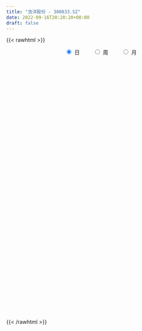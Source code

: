 ```yaml
---
title: "浩洋股份 - 300833.SZ"
date: 2022-09-16T20:20:20+08:00
draft: false
---
```

{{< rawhtml >}}
    <div style="text-align: center">
        <label style="padding: 1rem;"><input style="margin-right: .5rem" type="radio" name="period" value="D" checked onclick="period_change(this)">日</label>
        <label style="padding: 1rem;"><input style="margin-right: .5rem" type="radio" name="period" value="W" onclick="period_change(this)">周</label>
        <label style="padding: 1rem;"><input style="margin-right: .5rem" type="radio" name="period" value="M" onclick="period_change(this)">月</label>
    </div>
    <div id="chart" style="height: 700px;"></div> 
    <script type="text/javascript">
        const D_v = [14038.65,10089.36,8808.36,27219.98,20515.01,16912.16,14951.84,13856.07,13298.69,17277.47,10223.41,10048.48,6452.59,5954.22,19773.34,13435.14,7902.45,5613.53,10291.58,7430.49,7405.68,3604.25,3995.12,5024.95,4326.75,4651.68,5561.66,4181.05,5644.1,6263.91,5580.95,3131.09,4836.34,5179.53,6490.96,12070.54,7198.57,6457.96,6552.84,17228.27,11013.22,6025.86,6678.37,5752.39,5820.51,4714.18,5694.06,19698.35,8591.89,6011.75,4071.4,3699.75,6244.57,3497.82,4422.63,3404.53,4160.8,2901.0,2857.82,3241.18,3356.32,2587.26,2767.59,6375.23,3237.95,2164.17,2242.0,1942.94,2817.34,2417.58,5356.35,1580.0,1961.4,4459.4,4404.24,2509.0,2886.24,5899.57,4476.23,7728.0,3885.69,3558.07,2439.06,2649.38,3116.3,4091.0,3802.5,4833.24,5993.23,4826.33,7267.1,3952.8,5551.99,5184.0,6995.3,4466.93,5830.53,2974.0,4020.67,2964.51,3688.31,2416.35,4006.4,3312.0,3738.51,3331.16,2242.17,2731.06,4319.41,3875.4,3468.13,2769.88,2513.34,6087.14,5508.26,5104.59,2916.65,2965.17,2413.74,8253.03,7174.17,3660.75,2128.0,2987.41,2298.0,3538.27,15103.27,13842.79,9937.33,5481.0,6318.84,4810.04,4022.17,3031.17,7735.9,4110.42,3316.3,2202.23,3370.17,2155.0,6066.34,2231.17,9845.51,3865.0,3095.0,1587.06,2236.06,2932.0,3267.06,3770.17,2180.4,2262.0,2676.23,2741.0,1557.0,1700.0,1499.0,1925.0,3844.0,2656.06,5001.59,7518.4,7104.5,3758.17,3636.63,1451.0,2627.0,3918.67,2490.23,6052.49,3122.0,6352.82,3620.0,4740.11,3142.17,2314.34,2196.0,6036.4,3008.24,1919.0,1962.17,2594.18,4229.17,11614.97,9101.47,4154.34,4768.0,5726.0,2119.57,1350.74,3005.17,5432.23,1717.17,2342.0,2275.17,1511.53,2303.0,1459.06,1481.97,1779.29,6704.41,6234.67,2713.0,2010.62,2182.0,2005.35,1754.0,1937.9,2302.0,1690.0,6547.35,6422.15,5396.0,2919.78,1678.0,8538.06,17470.65,14215.32,22120.73,11619.86,6148.52,4402.62,4904.0,5530.0,3882.22,12099.46,5435.0,3111.64,4081.74,2726.24,4531.17,3318.24,3855.34,3642.06,1988.68,2123.51,2314.16,1894.17,1539.34,4469.74,3592.41,4187.65,2982.17,2001.15,3517.47,6945.81,4658.51,2393.0,1486.44,4397.0,2095.0,3695.24,2284.0,1911.34,3394.08,21007.12,15592.29,5792.27,8665.0,2837.0,3933.48,2424.0,2773.0,4491.0,6400.06,3294.0,7536.17,2883.22,3041.0,7418.0,5271.0,2695.0,1674.0,5924.47,11526.86,5818.34,3932.81,3294.0,1996.0,2147.17,4769.0,2988.91,19461.15,16448.23,14200.08,12022.53,13354.23,7069.2,8439.85,7596.77,4881.48,7839.6,6881.74,7327.23,11204.09,4901.45,3664.54,6338.17,5233.16,5733.25,5441.4,4383.17,6176.99,8405.17,9454.76,11461.51,9124.0,7229.0,4725.11,5858.51,6730.22,4700.0,6943.34,6541.34,7795.4,3646.0,5916.06,6111.0,5134.56,3147.0,3282.0,2120.0,3094.83,4554.06,4383.34,8637.4,3772.17,4551.0,4587.34,7278.0,2148.0,5142.0,4731.1,4082.23,4956.0,4085.17,4446.12,4169.83,3324.0,3310.15,5713.74,8292.88,7627.35,3284.0,7889.16,5839.23,7760.94,6242.34,4003.79,3724.8,3959.83,4329.0,3883.0,3576.0,3353.77,4560.67,4088.92,3852.0,3313.06,5435.4,5215.0,4073.11,5001.0,3691.0,4063.0,4631.53,4074.08,5625.71,7360.47,4812.0,4785.35,4258.0,3341.0,4745.87,5274.0,3397.28,1653.0,3394.0,3198.0,2110.74,3595.74,2735.4,3505.0,4587.0,5125.0,3376.0,4762.0,4629.0,2120.28,4069.35,2865.0,2506.0,5862.0,3606.0,4154.0,3390.5,6206.97,5611.06,5211.0,4040.0,3097.0,5254.84,9577.0,12510.17,7597.52,8457.34,5494.0,4869.0,6935.16,7538.77,5296.0,4885.0,6612.0,7935.17,4745.0,3575.0,5685.39,5196.7,4878.0,3157.0,2320.0,3125.0,4289.5,5918.0,6657.81,6127.17,7110.0,5248.0,6118.0,4447.8,2581.49,5768.52,4178.62,3956.81,6935.91,6013.0,5539.7,5393.43,2911.08,6581.72,4478.31,6033.0,4123.17,4851.49,3532.96,5432.09,6413.34,4055.61,4636.06,3445.17,3565.0,4475.0,5709.0,5020.9,4450.7,4728.0,4576.0,3919.0,4474.0,5481.0,2522.23,4471.25,3812.1,3180.0,3044.18,2702.0,3527.23,4740.02,13728.49,11755.84,7345.16,5057.0,5470.39,4534.02,3814.98,7411.77,3704.35,2527.17,19956.45,10095.35,9509.66,11082.6,10372.36,12126.96,24150.8,11742.49,8688.0,7353.0,6378.94,4574.46,5198.0,9463.2,8251.9,4500.0,2836.0,3833.0,5411.0,6597.0,9180.0,5773.0]
const D_histogram = [0.0,-0.0516923077,-0.057013719,0.1037079526,0.1607294338,0.2266175227,0.2500583718,0.1748959414,0.0165835125,-0.0841144372,-0.3499995116,-0.531738952,-0.561291964,-0.5545320892,-0.3001024736,-0.1455990117,-0.0997854026,-0.1127835019,-0.0557678806,-0.0426082552,-0.1921847256,-0.2918922109,-0.3831686186,-0.4309554028,-0.4658653827,-0.3647299697,-0.1955578649,-0.0961870372,0.0246431792,0.04021435,0.0125158027,0.0108124197,0.0758829068,0.1358258959,0.2044194225,0.2622478832,0.2969362968,0.2137938666,0.1863893281,-0.1522360987,-0.4910555388,-0.6688025027,-0.6454055037,-0.5678048255,-0.4366679626,-0.3895357244,-0.2670890191,-0.0324091668,0.1033963562,0.1264785425,0.1182529535,0.1282183557,0.1736597693,0.2002683414,0.176207291,0.1710249886,0.1533066718,0.1385212566,0.0966773601,0.0385705572,-0.0369822019,-0.0734761401,-0.0125706196,0.0857972251,0.1084816089,0.1493012082,0.1326371203,0.0983835692,0.0361695523,0.0247033981,-0.0571566469,-0.0766084464,-0.0665986679,-0.1418804958,-0.1565852963,-0.2234531092,-0.255183408,-0.3838987855,-0.4879225259,-0.6752040013,-0.681227811,-0.7166404902,-0.6648755216,-0.6017871697,-0.4435542355,-0.237437639,-0.0766663118,-0.06297424,-0.1548063587,-0.1933785512,-0.3518207865,-0.3982362857,-0.4693739612,-0.4063419683,-0.1964991151,-0.0270822446,0.1815673301,0.3096436537,0.3676731554,0.3574970099,0.2621698702,0.2231705504,0.2797244256,0.3351310985,0.3236090759,0.4059355005,0.4212280325,0.3557290508,0.2996501972,0.2734304858,0.1703125113,0.1331418382,0.1236345076,0.2816541361,0.4649132134,0.5384537185,0.5483532145,0.566372781,0.519599633,0.5885602431,0.7129786973,0.7280781864,0.7079455801,0.6000779952,0.5244696863,0.4539800606,0.5667723022,0.6634312552,0.7006412247,0.6817259725,0.6845061935,0.6008996427,0.4814769979,0.3690191804,0.3840436151,0.3503113859,0.2716730538,0.2188075542,0.048436933,-0.093589121,-0.2797520538,-0.4251084732,-0.235718232,-0.1286184196,-0.1090503341,-0.0940685519,-0.0608343385,-0.0177633935,0.0113867147,-0.1005687481,-0.223392559,-0.2924738182,-0.4020780529,-0.375980505,-0.3214983937,-0.2960210351,-0.282364224,-0.3074593058,-0.2380407109,-0.244581833,-0.1293540539,0.0181599086,0.1021928898,0.1047849106,0.0904181496,0.0327838158,-0.0694448809,-0.0422211443,-0.0053894432,0.1363777576,0.1855643066,0.3383712907,0.3488710102,0.3473254595,0.2609383656,0.1808294264,0.0707903875,0.1754278844,0.1751627192,0.1687498709,0.0729196614,0.0369444965,-0.0043853771,0.1905068065,0.1909557734,0.2037280074,0.209688638,0.1237974759,0.0432680375,-0.0106326076,-0.0405258098,-0.1698603424,-0.3071306272,-0.4331826435,-0.4393089552,-0.4187235111,-0.3713095972,-0.3189301703,-0.2967280211,-0.2428738441,-0.0374332615,0.0232291133,0.0996807285,0.0330986642,-0.0431380393,-0.1194167795,-0.1250806645,-0.1478056659,-0.2281975079,-0.292136179,-0.3940751974,-0.2302396812,-0.0623243476,0.0248211204,0.0350187138,0.1942072386,0.5401010917,0.7941164391,1.2983356418,1.4953883096,1.4064047457,1.1179003919,0.8120045453,0.6957404695,0.4316178643,0.7539388066,0.5955865981,0.4951748973,0.3452314217,0.186632061,0.0949518682,0.0044943847,-0.206185839,-0.3320100456,-0.5032328357,-0.6187593374,-0.7582804872,-0.8438102096,-0.9350410458,-1.0050626649,-0.8809689687,-0.5963088323,-0.4141104695,-0.4138686644,-0.2772160244,-0.1132877493,0.0428085875,0.0140461041,-0.0001948626,-0.2336924579,-0.3059397643,-0.2675284786,-0.1975384311,-0.2571166416,-0.1848745796,0.3552737664,0.5526655138,0.6435940353,0.4037366033,0.2362366576,-0.0487001637,-0.2875353184,-0.369427562,-0.4320554189,-0.7731785407,-1.0056456797,-0.7183799751,-0.467221847,-0.3931098697,-0.210870615,-0.0911855051,-0.0123071457,0.0132749139,0.2440349913,0.6647721355,0.8823456716,0.792599483,0.6496991943,0.5037439309,0.4210892012,0.4625316026,0.3998395408,0.8747773377,1.2609398969,1.607909592,1.8995260102,2.1476806513,2.1177561445,1.9881364623,1.9903844566,1.8817299385,1.4777799972,1.378164705,0.947438337,0.4904184585,0.2497184054,-0.0226754716,-0.1353156549,-0.1920280761,-0.2045318401,-0.26733874,-0.3354367281,-0.3106192945,-0.419610273,-0.3116004776,-0.7343198265,-0.8404435055,-0.8919002959,-1.1283626684,-1.2947841016,-1.1241941721,-1.146336435,-1.0391698535,-1.1630818572,-1.0359478278,-1.0844274184,-0.9003697724,-1.126352505,-1.1520324426,-1.2013569623,-1.1708329102,-1.0891928766,-1.0679326331,-1.2018985897,-1.2204550635,-1.0927212541,-0.7530565695,-0.624669926,-0.4106529329,-0.3874584852,-0.4235739265,-0.6254694029,-0.7207903933,-0.8243594594,-0.8109183211,-0.7134211638,-0.584593199,-0.2711554973,-0.1373422606,0.1088422809,0.0153596362,0.1624838633,0.0458144691,-0.0719162681,-0.2005692757,-0.54329416,-0.6882841145,-0.7065500606,-0.7302501509,-0.664466566,-0.7366215457,-0.7672424379,-0.7480550179,-0.6286646801,-0.3121723723,-0.0533076632,0.158541273,0.2522354416,0.3161637699,0.7645203115,0.7016997315,0.7937041433,0.8586933235,0.8541608327,0.9077289162,0.8498847217,0.8528545564,0.8758875189,0.6281323661,0.3166587051,0.2150645784,0.2198601322,0.0385064079,-0.2156414411,-0.1869798139,-0.1435937005,-0.1554669676,0.0804369106,0.1106484556,0.2047439764,0.3449686195,0.3891827173,0.206003067,0.1472538399,0.193490014,0.1201457056,0.1311367606,-0.1096595487,-0.3588286226,-0.3338844043,-0.5454727835,-0.6249459693,-0.3990413603,-0.3079239218,-0.1636879627,-0.0405714245,0.0884734335,0.2442619559,0.122186341,-0.0300820602,-0.4727453581,-0.350723973,-0.0794774714,0.6286413151,1.0551065516,1.3919568976,1.4495055689,1.4143794014,1.5942001096,1.5982950389,1.4437185889,1.3623430744,1.4128867646,1.5587521406,1.6076598135,1.5423432024,1.4372505474,1.1173692165,0.6560246732,0.3603610788,0.1506739234,0.0112674548,-0.103609623,-0.1879194874,-0.106547232,0.1454861477,0.4003219327,0.4403408891,0.3541025127,0.201376646,0.0285647588,-0.1338027912,-0.2846365539,-0.6117766308,-0.787095028,-0.9717800803,-1.0196133807,-0.951312183,-0.9009770899,-0.4240605923,-0.2666771605,-0.1219313011,0.0292816674,-0.1776335121,-0.1937989663,-0.0176412778,0.0892625728,0.1163194571,0.0846263845,0.0941596963,0.021604871,-0.1177923056,-0.4363751669,-0.6242965636,-0.5039823101,-0.6149123682,-0.6012746361,-0.6952522905,-0.6306373364,-0.6000338676,-0.5067455087,-0.616580892,-0.5025900291,-0.3475894386,-0.3337620655,-0.2622410223,-0.2234424491,-0.3030429734,0.4925111537,0.7395006608,0.8316057696,0.7835325699,0.6725832818,0.5979834547,0.5946632045,0.5959095325,0.4735119492,0.4372216181,0.7232035384,1.0394625674,1.2319444675,1.6045340857,2.2652958457,2.4421021019,1.3715547179,0.7930159587,0.6254076777,0.5031907683,0.1868551702,-0.1086343329,-0.2221578666,0.0790282081,-0.01591373,-0.0299340161,-0.1902657441,-0.4455894972,-0.7575395093,-1.059460647,-1.6463696201,-1.9172589435]
const D_fast = [0.0,-0.0646153846,-0.0841902257,0.1024584341,0.1996622737,0.3222047433,0.4081601853,0.3767217403,0.2225551895,0.1008286305,-0.2525563218,-0.5672305002,-0.7371065032,-0.8689796507,-0.6895756536,-0.5714719446,-0.5506046861,-0.5917986609,-0.5487250097,-0.5462174481,-0.7438400999,-0.9165206379,-1.1035892003,-1.2591148352,-1.4104911607,-1.4005382402,-1.2802556016,-1.2049315333,-1.0779405221,-1.0523157637,-1.0768853603,-1.0758856385,-0.9918444246,-0.8979449616,-0.7782465793,-0.6548561479,-0.54593366,-0.5756276236,-0.55643483,-0.9331192815,-1.3947026064,-1.7396501959,-1.8776045729,-1.941955101,-1.9199852288,-1.9702369217,-1.9145624712,-1.6879849105,-1.5263302985,-1.4716284766,-1.4502908272,-1.4082708361,-1.3194144802,-1.2427388227,-1.2227480503,-1.1851741056,-1.1645657545,-1.1447208555,-1.162395412,-1.2108595755,-1.2956578851,-1.3505208583,-1.2927579928,-1.1729408418,-1.1231360558,-1.0449911545,-1.0284959622,-1.0381536211,-1.09132525,-1.0966155546,-1.1927647613,-1.2313686724,-1.2380085609,-1.3487605127,-1.4026116373,-1.5253427276,-1.6208688783,-1.8455589522,-2.0715633241,-2.4276457998,-2.6039765622,-2.818549364,-2.9330032757,-3.0203617163,-2.973017341,-2.8262601543,-2.684655405,-2.6867068932,-2.8172406016,-2.9041574319,-3.1505548638,-3.2965294345,-3.4850106003,-3.5235640994,-3.362846025,-3.2001997156,-2.9461583084,-2.7406710714,-2.5907232808,-2.5115251739,-2.541309846,-2.5245165282,-2.3980315467,-2.2588420991,-2.1894618527,-2.005651553,-1.8850520128,-1.8616187319,-1.8427850362,-1.8006471261,-1.8611869728,-1.8650721864,-1.8436708901,-1.6152377275,-1.3157503469,-1.1075964122,-0.9606086126,-0.8009958509,-0.7178690905,-0.5017684198,-0.1991052911,-0.0019862554,0.1548675333,0.1970194472,0.2525285598,0.2955339493,0.5500192665,0.8125360333,1.0249063089,1.1764225499,1.3503293192,1.4169476791,1.4178942837,1.3976912614,1.5087265998,1.5625722172,1.5518521485,1.5536885374,1.3954271494,1.2300038152,0.9739028689,0.7222693313,0.8527300145,0.927675222,0.9199807239,0.9114453682,0.929470997,0.9681010936,1.0000978805,0.8630002306,0.68432828,0.5421285663,0.3320048183,0.26410724,0.2382147529,0.1896868527,0.1327526077,0.0307926995,0.0407011167,-0.0269854637,0.0559038019,0.2079577416,0.3175389452,0.3463271936,0.3545649701,0.3051265902,0.1855366733,0.2022051239,0.2376894641,0.4135511043,0.50912873,0.7465285367,0.8442460088,0.929531823,0.9083793205,0.873477738,0.7811362959,0.9296307639,0.9731562785,1.0089308979,0.9313306037,0.904591563,0.8621653451,1.1046842303,1.1528721406,1.2165763764,1.2749591666,1.2200173735,1.1503049444,1.0937461474,1.0537214927,0.8819218745,0.6678689329,0.4335212557,0.3175677052,0.2334722715,0.1880587862,0.1607056705,0.1087258144,0.1018615304,0.2979437976,0.3644134508,0.465785248,0.4074778499,0.3204566365,0.2143237014,0.1773896502,0.1177132324,-0.0197279865,-0.1567007024,-0.3571585202,-0.2508829242,-0.0985486775,-0.0051979295,0.0137543424,0.2214946768,0.7024138029,1.1549582601,1.9837613732,2.5546611184,2.8172787409,2.8082494851,2.7053547749,2.7630258164,2.6068076773,3.1176133213,3.1081577623,3.1315397858,3.0679041656,2.9559628202,2.8880205944,2.7986867071,2.5364600237,2.3276333057,2.0306023066,1.7603859705,1.431294699,1.1348124242,0.8098213265,0.4885340412,0.3923854952,0.5279684236,0.606639169,0.503413808,0.5707624419,0.7063687796,0.8731672633,0.8479163059,0.8336266236,0.5417059138,0.3929736663,0.3645028324,0.3851082721,0.2612509012,0.2872743184,0.9162411059,1.2517992317,1.5036262621,1.364702981,1.2562621996,0.9591503374,0.6484313531,0.4741822189,0.3035405074,-0.2308772497,-0.7147558086,-0.6070850977,-0.4727324313,-0.4968979214,-0.3673763206,-0.2704875869,-0.1946860139,-0.1657852258,0.1259835993,0.7129137775,1.1510737315,1.2594774137,1.2790019235,1.2589826429,1.2816002134,1.4386755155,1.4759433389,2.1695754702,2.8709730036,3.6199200967,4.3864180175,5.1714928214,5.6710073507,6.0384217842,6.5382658926,6.9000438592,6.8655389172,7.1104648012,6.9165980174,6.5821827536,6.4039123018,6.1258495569,5.9793804599,5.8746610197,5.8110242956,5.6813827107,5.5294255406,5.4765881505,5.2626946039,5.2928042798,4.6865049743,4.3702704189,4.0958385546,3.5772855149,3.0871680564,2.9767094429,2.6679830711,2.5153571893,2.1006747214,1.9688217938,1.6492353486,1.6082005514,1.1006296926,0.7869416444,0.4372778841,0.1750937086,-0.0155644769,-0.2612873917,-0.6957279957,-1.0193982353,-1.1648447395,-1.0134441973,-1.0412250352,-0.9298712753,-1.0035414489,-1.1455503718,-1.503813199,-1.7793317877,-2.0889907187,-2.2782791607,-2.3591372943,-2.3764576292,-2.1308088019,-2.0313311303,-1.7579360186,-1.8475787542,-1.6598335612,-1.7650493382,-1.9007591424,-2.0795544689,-2.5581028932,-2.8751638764,-3.0700673376,-3.2763299657,-3.3766630223,-3.6329733883,-3.8554048901,-4.0232312246,-4.0610070568,-3.822557842,-3.5770200488,-3.3255357943,-3.1687827653,-3.0258134946,-2.3863268751,-2.2737225222,-1.9832920746,-1.7036295635,-1.4946218461,-1.2141215336,-1.0594945477,-0.8433110738,-0.6013062317,-0.6920282929,-0.9243372776,-0.9721652597,-0.9124046729,-1.0841317952,-1.3921900045,-1.4102733308,-1.4027856425,-1.4535256514,-1.1975125456,-1.1396388867,-0.9943573718,-0.7678905738,-0.6263807967,-0.7580596803,-0.7799954474,-0.6853867698,-0.7286946518,-0.6849194066,-0.953130603,-1.2920068327,-1.3505337154,-1.6984902905,-1.9341999686,-1.8080556997,-1.7939192416,-1.6906052732,-1.5776315911,-1.4264683748,-1.2096143634,-1.3011433931,-1.4609323093,-2.0217819467,-1.9874415549,-1.7360644211,-0.8707853058,-0.1805434314,0.504296139,0.9242212025,1.2426898853,1.821060621,2.2247293099,2.4310825072,2.6902927613,3.0940581427,3.6296115538,4.0804341801,4.4007033696,4.6549233515,4.6143843247,4.3170459496,4.111472625,3.9394539504,3.8028643455,3.662084862,3.5307951257,3.5855305731,3.8739354898,4.2288517579,4.3789559365,4.3812431883,4.2788614832,4.1131907856,3.9173725378,3.6953796367,3.215295402,2.8432032478,2.4155731755,2.1128365299,1.9433096818,1.7684005025,2.139301852,2.2300159937,2.3442790278,2.5028124132,2.2514888557,2.1868736599,2.3586210289,2.4878405228,2.5439772713,2.5334407948,2.5665140307,2.4993604231,2.3305151702,1.9028385171,1.5588429796,1.5531616555,1.2885035053,1.1518225784,0.8840318513,0.7909874714,0.6715824732,0.638184455,0.3742038487,0.3625472044,0.4306504352,0.3610372919,0.3669980795,0.3499360404,0.1945747728,1.1132566883,1.5451213606,1.8451279118,1.9929378546,2.0501343869,2.1250304235,2.2703759744,2.4205996855,2.4165800896,2.4895951629,2.9563779678,3.5325026387,4.0329706556,4.8066937953,6.0337795168,6.8211112984,6.0934525939,5.7131678244,5.7019114628,5.7054922455,5.4358704399,5.1132223537,4.9441593533,5.26510248,5.1661821094,5.1446783192,4.9367801552,4.5700590278,4.0687241384,3.5019378389,2.5034364608,1.7532324015]
const D_slow = [0.0,-0.0129230769,-0.0271765067,-0.0012495185,0.0389328399,0.0955872206,0.1581018135,0.2018257989,0.205971677,0.1849430677,0.0974431898,-0.0354915482,-0.1758145392,-0.3144475615,-0.3894731799,-0.4258729329,-0.4508192835,-0.479015159,-0.4929571291,-0.5036091929,-0.5516553743,-0.624628427,-0.7204205817,-0.8281594324,-0.9446257781,-1.0358082705,-1.0846977367,-1.108744496,-1.1025837012,-1.0925301137,-1.0894011631,-1.0866980581,-1.0677273314,-1.0337708575,-0.9826660018,-0.917104031,-0.8428699568,-0.7894214902,-0.7428241582,-0.7808831828,-0.9036470675,-1.0708476932,-1.2321990691,-1.3741502755,-1.4833172662,-1.5807011973,-1.647473452,-1.6555757437,-1.6297266547,-1.5981070191,-1.5685437807,-1.5364891918,-1.4930742495,-1.4430071641,-1.3989553414,-1.3561990942,-1.3178724263,-1.2832421121,-1.2590727721,-1.2494301328,-1.2586756833,-1.2770447183,-1.2801873732,-1.2587380669,-1.2316176647,-1.1942923627,-1.1611330826,-1.1365371903,-1.1274948022,-1.1213189527,-1.1356081144,-1.154760226,-1.171409893,-1.2068800169,-1.246026341,-1.3018896183,-1.3656854703,-1.4616601667,-1.5836407982,-1.7524417985,-1.9227487512,-2.1019088738,-2.2681277542,-2.4185745466,-2.5294631055,-2.5888225152,-2.6079890932,-2.6237326532,-2.6624342429,-2.7107788807,-2.7987340773,-2.8982931487,-3.015636639,-3.1172221311,-3.1663469099,-3.173117471,-3.1277256385,-3.0503147251,-2.9583964362,-2.8690221838,-2.8034797162,-2.7476870786,-2.6777559722,-2.5939731976,-2.5130709286,-2.4115870535,-2.3062800454,-2.2173477827,-2.1424352334,-2.0740776119,-2.0314994841,-1.9982140246,-1.9673053977,-1.8968918636,-1.7806635603,-1.6460501307,-1.5089618271,-1.3673686318,-1.2374687236,-1.0903286628,-0.9120839885,-0.7300644419,-0.5530780468,-0.403058548,-0.2719411265,-0.1584461113,-0.0167530357,0.1491047781,0.3242650842,0.4946965774,0.6658231257,0.8160480364,0.9364172859,1.028672081,1.1246829847,1.2122608312,1.2801790947,1.3348809832,1.3469902165,1.3235929362,1.2536549228,1.1473778045,1.0884482465,1.0562936416,1.029031058,1.0055139201,0.9903053355,0.9858644871,0.9887111658,0.9635689787,0.907720839,0.8346023845,0.7340828712,0.640087745,0.5597131466,0.4857078878,0.4151168318,0.3382520053,0.2787418276,0.2175963693,0.1852578559,0.189797833,0.2153460554,0.2415422831,0.2641468205,0.2723427744,0.2549815542,0.2444262682,0.2430789073,0.2771733467,0.3235644234,0.4081572461,0.4953749986,0.5822063635,0.6474409549,0.6926483115,0.7103459084,0.7542028795,0.7979935593,0.840181027,0.8584109424,0.8676470665,0.8665507222,0.9141774238,0.9619163672,1.012848369,1.0652705285,1.0962198975,1.1070369069,1.104378755,1.0942473025,1.0517822169,0.9749995601,0.8667038993,0.7568766604,0.6521957827,0.5593683834,0.4796358408,0.4054538355,0.3447353745,0.3353770591,0.3411843374,0.3661045196,0.3743791856,0.3635946758,0.3337404809,0.3024703148,0.2655188983,0.2084695213,0.1354354766,0.0369166772,-0.020643243,-0.0362243299,-0.0300190499,-0.0212643714,0.0272874382,0.1623127112,0.360841821,0.6854257314,1.0592728088,1.4108739952,1.6903490932,1.8933502295,2.0672853469,2.175189813,2.3636745146,2.5125711642,2.6363648885,2.7226727439,2.7693307592,2.7930687262,2.7941923224,2.7426458627,2.6596433513,2.5338351423,2.379145308,2.1895751862,1.9786226338,1.7448623723,1.4935967061,1.2733544639,1.1242772558,1.0207496385,0.9172824724,0.8479784663,0.8196565289,0.8303586758,0.8338702018,0.8338214862,0.7753983717,0.6989134306,0.632031311,0.5826467032,0.5183675428,0.4721488979,0.5609673395,0.699133718,0.8600322268,0.9609663776,1.020025542,1.0078505011,0.9359666715,0.843609781,0.7355959263,0.5423012911,0.2908898711,0.1112948774,-0.0055105844,-0.1037880518,-0.1565057055,-0.1793020818,-0.1823788682,-0.1790601397,-0.1180513919,0.048141642,0.2687280599,0.4668779306,0.6293027292,0.7552387119,0.8605110122,0.9761439129,1.0761037981,1.2947981325,1.6100331067,2.0120105047,2.4868920073,3.0238121701,3.5532512062,4.0502853218,4.547881436,5.0183139206,5.3877589199,5.7323000962,5.9691596804,6.091764295,6.1541938964,6.1485250285,6.1146961148,6.0666890958,6.0155561357,5.9487214507,5.8648622687,5.7872074451,5.6823048768,5.6044047574,5.4208248008,5.2107139244,4.9877388504,4.7056481833,4.3819521579,4.1009036149,3.8143195062,3.5545270428,3.2637565785,3.0047696216,2.733662767,2.5085703239,2.2269821976,1.938974087,1.6386348464,1.3459266188,1.0736283997,0.8066452414,0.506170594,0.2010568281,-0.0721234854,-0.2603876278,-0.4165551093,-0.5192183425,-0.6160829638,-0.7219764454,-0.8783437961,-1.0585413944,-1.2646312593,-1.4673608395,-1.6457161305,-1.7918644302,-1.8596533046,-1.8939888697,-1.8667782995,-1.8629383904,-1.8223174246,-1.8108638073,-1.8288428743,-1.8789851933,-2.0148087332,-2.1868797619,-2.363517277,-2.5460798147,-2.7121964563,-2.8963518427,-3.0881624522,-3.2751762066,-3.4323423767,-3.5103854697,-3.5237123855,-3.4840770673,-3.4210182069,-3.3419772644,-3.1508471866,-2.9754222537,-2.7769962179,-2.562322887,-2.3487826788,-2.1218504498,-1.9093792694,-1.6961656303,-1.4771937505,-1.320160659,-1.2409959827,-1.1872298381,-1.1322648051,-1.1226382031,-1.1765485634,-1.2232935168,-1.259191942,-1.2980586839,-1.2779494562,-1.2502873423,-1.1991013482,-1.1128591933,-1.015563514,-0.9640627473,-0.9272492873,-0.8788767838,-0.8488403574,-0.8160561672,-0.8434710544,-0.93317821,-1.0166493111,-1.153017507,-1.3092539993,-1.4090143394,-1.4859953198,-1.5269173105,-1.5370601666,-1.5149418083,-1.4538763193,-1.423329734,-1.4308502491,-1.5490365886,-1.6367175819,-1.6565869497,-1.4994266209,-1.235649983,-0.8876607586,-0.5252843664,-0.1716895161,0.2268605113,0.6264342711,0.9873639183,1.3279496869,1.681171378,2.0708594132,2.4727743666,2.8583601672,3.217672804,3.4970151082,3.6610212765,3.7511115462,3.788780027,3.7915968907,3.765694485,3.7187146131,3.6920778051,3.728449342,3.8285298252,3.9386150475,4.0271406756,4.0774848372,4.0846260268,4.051175329,3.9800161906,3.8270720329,3.6302982759,3.3873532558,3.1324499106,2.8946218648,2.6693775924,2.5633624443,2.4966931542,2.4662103289,2.4735307458,2.4291223677,2.3806726262,2.3762623067,2.3985779499,2.4276578142,2.4488144103,2.4723543344,2.4777555521,2.4483074757,2.339213684,2.1831395431,2.0571439656,1.9034158735,1.7530972145,1.5792841419,1.4216248078,1.2716163409,1.1449299637,0.9907847407,0.8651372334,0.7782398738,0.6947993574,0.6292391018,0.5733784895,0.4976177462,0.6207455346,0.8056206998,1.0135221422,1.2094052847,1.3775511051,1.5270469688,1.6757127699,1.8246901531,1.9430681404,2.0523735449,2.2331744295,2.4930400713,2.8010261882,3.2021597096,3.768483671,4.3790091965,4.721897876,4.9201518657,5.0765037851,5.2023014772,5.2490152697,5.2218566865,5.1663172199,5.1860742719,5.1820958394,5.1746123353,5.1270458993,5.015648525,4.8262636477,4.5613984859,4.1498060809,3.670491345]
const D_data = [['2020-08-27', 67.0, 66.61, 65.12, 67.45],['2020-08-28', 66.43, 65.8, 65.11, 66.5],['2020-08-31', 65.6, 66.18, 65.46, 66.68],['2020-09-01', 66.34, 68.7, 66.25, 68.79],['2020-09-02', 68.34, 68.1, 67.69, 68.97],['2020-09-03', 67.98, 68.71, 67.33, 68.78],['2020-09-04', 67.99, 68.63, 67.7, 69.3],['2020-09-07', 68.38, 67.45, 67.43, 68.95],['2020-09-08', 67.21, 65.88, 65.27, 67.58],['2020-09-09', 65.01, 65.9, 63.76, 65.92],['2020-09-10', 65.86, 62.68, 62.24, 66.48],['2020-09-11', 62.88, 62.17, 60.51, 63.0],['2020-09-14', 61.81, 63.05, 61.81, 63.1],['2020-09-15', 63.0, 62.96, 62.53, 63.5],['2020-09-16', 63.02, 66.38, 62.21, 66.53],['2020-09-17', 66.9, 66.0, 65.1, 66.9],['2020-09-18', 65.3, 65.02, 64.7, 65.9],['2020-09-21', 64.97, 64.22, 63.9, 64.97],['2020-09-22', 63.8, 65.08, 63.56, 65.96],['2020-09-23', 65.12, 64.61, 64.58, 66.3],['2020-09-24', 64.37, 62.03, 62.0, 64.37],['2020-09-25', 62.35, 61.7, 61.7, 62.81],['2020-09-28', 62.2, 60.92, 60.85, 62.37],['2020-09-29', 60.93, 60.65, 60.2, 61.69],['2020-09-30', 60.7, 60.1, 60.0, 61.0],['2020-10-09', 60.48, 61.51, 60.48, 61.8],['2020-10-12', 61.65, 62.72, 61.65, 62.78],['2020-10-13', 62.84, 62.3, 61.98, 62.84],['2020-10-14', 62.27, 62.98, 62.0, 62.98],['2020-10-15', 63.2, 61.9, 61.86, 63.2],['2020-10-16', 61.9, 61.19, 61.16, 61.9],['2020-10-19', 61.22, 61.29, 61.06, 61.8],['2020-10-20', 60.99, 62.18, 60.83, 62.27],['2020-10-21', 62.0, 62.39, 61.8, 62.64],['2020-10-22', 62.08, 62.84, 61.14, 63.26],['2020-10-23', 62.74, 63.1, 62.3, 64.33],['2020-10-26', 63.68, 63.16, 62.25, 63.82],['2020-10-27', 62.95, 61.64, 61.19, 63.28],['2020-10-28', 61.61, 62.09, 60.65, 62.43],['2020-10-29', 59.0, 57.1, 56.97, 59.77],['2020-10-30', 57.1, 54.88, 54.85, 57.99],['2020-11-02', 55.15, 54.89, 54.09, 55.45],['2020-11-03', 54.95, 56.3, 54.91, 56.97],['2020-11-04', 56.61, 56.58, 55.5, 56.95],['2020-11-05', 56.8, 57.21, 56.32, 57.45],['2020-11-06', 57.2, 56.09, 55.84, 57.2],['2020-11-09', 56.47, 57.0, 56.14, 57.32],['2020-11-10', 58.0, 59.02, 58.0, 62.4],['2020-11-11', 58.3, 58.58, 57.6, 59.86],['2020-11-12', 58.2, 57.46, 57.2, 59.0],['2020-11-13', 57.21, 56.98, 56.51, 57.9],['2020-11-16', 57.63, 57.09, 56.58, 57.63],['2020-11-17', 57.09, 57.59, 57.0, 58.69],['2020-11-18', 57.44, 57.49, 57.16, 57.88],['2020-11-19', 57.55, 56.81, 56.6, 57.59],['2020-11-20', 56.81, 56.91, 56.62, 57.29],['2020-11-23', 57.0, 56.63, 56.23, 57.0],['2020-11-24', 56.69, 56.51, 56.48, 57.25],['2020-11-25', 56.57, 55.93, 55.93, 56.79],['2020-11-26', 55.95, 55.33, 55.22, 55.98],['2020-11-27', 55.3, 54.57, 54.5, 55.3],['2020-11-30', 54.55, 54.53, 54.52, 54.87],['2020-12-01', 54.53, 55.6, 54.53, 55.66],['2020-12-02', 56.78, 56.35, 56.24, 57.39],['2020-12-03', 55.89, 55.63, 55.5, 56.2],['2020-12-04', 55.37, 55.96, 55.34, 56.0],['2020-12-07', 56.0, 55.25, 55.2, 56.18],['2020-12-08', 55.4, 54.82, 54.75, 55.48],['2020-12-09', 54.89, 54.1, 54.1, 55.03],['2020-12-10', 54.49, 54.4, 54.11, 54.97],['2020-12-11', 54.32, 53.09, 52.7, 54.73],['2020-12-14', 53.47, 53.38, 52.94, 53.81],['2020-12-15', 53.3, 53.5, 53.22, 53.65],['2020-12-16', 53.41, 52.0, 52.0, 53.41],['2020-12-17', 51.99, 52.22, 50.58, 52.23],['2020-12-18', 52.2, 51.01, 50.95, 52.38],['2020-12-21', 51.6, 50.8, 50.52, 51.72],['2020-12-22', 50.51, 48.69, 48.5, 51.07],['2020-12-23', 48.25, 47.8, 47.77, 49.07],['2020-12-24', 47.4, 45.26, 45.09, 47.8],['2020-12-25', 45.01, 46.2, 45.01, 46.48],['2020-12-28', 46.2, 44.87, 44.58, 46.28],['2020-12-29', 45.24, 45.14, 44.6, 45.57],['2020-12-30', 45.45, 44.75, 44.66, 45.45],['2020-12-31', 44.78, 45.77, 44.78, 45.89],['2021-01-04', 45.82, 46.72, 45.38, 46.94],['2021-01-05', 46.74, 46.65, 46.0, 46.86],['2021-01-06', 46.7, 44.85, 44.81, 46.72],['2021-01-07', 46.62, 42.85, 42.59, 46.62],['2021-01-08', 42.53, 42.64, 41.07, 43.5],['2021-01-11', 42.62, 39.99, 39.81, 42.62],['2021-01-12', 39.97, 40.13, 39.9, 41.39],['2021-01-13', 40.13, 38.73, 38.61, 40.33],['2021-01-14', 38.22, 39.6, 38.22, 40.44],['2021-01-15', 39.55, 41.49, 39.45, 41.93],['2021-01-18', 41.48, 41.47, 40.91, 42.48],['2021-01-19', 41.39, 42.6, 41.06, 43.19],['2021-01-20', 42.17, 42.26, 41.85, 42.75],['2021-01-21', 42.1, 41.73, 41.56, 42.59],['2021-01-22', 41.73, 40.88, 40.66, 41.75],['2021-01-25', 41.32, 39.37, 39.3, 41.33],['2021-01-26', 39.25, 39.51, 39.01, 40.28],['2021-01-27', 39.42, 40.57, 39.42, 40.88],['2021-01-28', 40.0, 40.73, 39.8, 41.45],['2021-01-29', 40.61, 39.91, 39.1, 40.9],['2021-02-01', 39.55, 41.22, 39.55, 41.34],['2021-02-02', 41.26, 40.64, 40.6, 41.49],['2021-02-03', 40.4, 39.48, 39.28, 40.77],['2021-02-04', 39.48, 39.22, 38.26, 40.08],['2021-02-05', 39.28, 39.3, 39.06, 40.38],['2021-02-08', 39.3, 37.87, 37.1, 39.3],['2021-02-09', 37.87, 38.15, 37.87, 38.57],['2021-02-10', 38.39, 38.19, 38.0, 38.78],['2021-02-18', 38.89, 40.58, 38.89, 41.12],['2021-02-19', 40.47, 41.86, 40.13, 42.42],['2021-02-22', 41.85, 41.34, 41.34, 42.7],['2021-02-23', 41.68, 40.98, 40.85, 41.88],['2021-02-24', 40.69, 41.4, 40.69, 41.59],['2021-02-25', 41.59, 40.76, 40.56, 41.64],['2021-02-26', 40.74, 42.55, 40.66, 43.57],['2021-03-01', 43.0, 44.15, 42.75, 44.58],['2021-03-02', 44.15, 43.62, 43.34, 44.18],['2021-03-03', 43.28, 43.65, 43.28, 43.93],['2021-03-04', 43.65, 42.66, 42.5, 43.86],['2021-03-05', 42.32, 42.97, 42.28, 43.27],['2021-03-08', 43.28, 43.0, 42.91, 44.13],['2021-03-09', 42.87, 45.81, 42.87, 46.95],['2021-03-10', 45.6, 46.68, 44.04, 46.7],['2021-03-11', 46.5, 46.88, 45.43, 47.58],['2021-03-12', 46.8, 46.84, 46.0, 47.77],['2021-03-15', 46.68, 47.7, 45.8, 47.9],['2021-03-16', 47.68, 47.02, 46.67, 47.99],['2021-03-17', 47.2, 46.58, 45.8, 47.29],['2021-03-18', 46.22, 46.52, 46.22, 47.31],['2021-03-19', 46.26, 48.31, 45.91, 49.2],['2021-03-22', 47.96, 48.11, 47.8, 48.92],['2021-03-23', 48.29, 47.67, 47.5, 48.76],['2021-03-24', 47.67, 48.02, 47.45, 48.15],['2021-03-25', 47.72, 46.24, 46.18, 48.3],['2021-03-26', 46.3, 45.92, 45.9, 46.5],['2021-03-29', 46.03, 44.51, 44.4, 46.07],['2021-03-30', 44.2, 44.01, 43.8, 44.92],['2021-03-31', 44.0, 48.22, 44.0, 48.27],['2021-04-01', 47.8, 48.0, 47.0, 48.63],['2021-04-02', 48.0, 47.3, 47.24, 48.39],['2021-04-06', 47.1, 47.4, 47.01, 47.95],['2021-04-07', 47.17, 47.84, 47.12, 47.97],['2021-04-08', 47.72, 48.28, 47.43, 48.51],['2021-04-09', 48.0, 48.44, 47.9, 48.88],['2021-04-12', 48.65, 46.55, 46.2, 48.69],['2021-04-13', 45.8, 45.78, 45.61, 46.85],['2021-04-14', 46.07, 45.85, 44.82, 47.0],['2021-04-15', 46.0, 44.69, 44.5, 46.0],['2021-04-16', 44.56, 45.95, 44.5, 46.45],['2021-04-19', 45.74, 46.33, 45.73, 46.55],['2021-04-20', 46.39, 46.01, 45.65, 46.68],['2021-04-21', 46.01, 45.8, 45.4, 46.44],['2021-04-22', 45.6, 45.1, 45.03, 46.38],['2021-04-23', 45.1, 46.23, 44.73, 46.45],['2021-04-26', 46.01, 45.29, 45.1, 46.37],['2021-04-27', 45.23, 46.99, 44.75, 47.68],['2021-04-28', 46.65, 48.09, 45.18, 48.38],['2021-04-29', 46.53, 48.0, 46.53, 48.82],['2021-04-30', 48.49, 47.33, 47.3, 48.5],['2021-05-06', 47.1, 47.2, 45.89, 47.75],['2021-05-07', 47.01, 46.55, 46.24, 47.8],['2021-05-10', 47.15, 45.58, 45.5, 47.15],['2021-05-11', 45.57, 46.99, 45.13, 47.15],['2021-05-12', 47.31, 47.3, 46.6, 47.38],['2021-05-13', 47.18, 49.19, 47.13, 49.19],['2021-05-14', 49.19, 48.72, 48.71, 49.43],['2021-05-17', 48.31, 50.83, 47.64, 50.88],['2021-05-18', 50.98, 49.83, 49.81, 51.02],['2021-05-19', 49.96, 50.06, 49.5, 51.49],['2021-05-20', 50.49, 49.09, 49.0, 50.49],['2021-05-21', 48.71, 48.99, 48.66, 49.6],['2021-05-24', 48.96, 48.3, 48.13, 49.52],['2021-05-25', 48.49, 51.18, 48.06, 51.93],['2021-05-26', 51.2, 50.4, 50.23, 51.49],['2021-05-27', 50.51, 50.56, 49.72, 50.88],['2021-05-28', 50.11, 49.38, 49.18, 50.53],['2021-05-31', 49.38, 49.94, 49.05, 50.99],['2021-06-01', 50.75, 49.8, 49.72, 51.64],['2021-06-02', 49.36, 53.38, 49.36, 53.47],['2021-06-03', 53.2, 51.76, 51.04, 53.29],['2021-06-04', 51.5, 52.25, 51.32, 52.84],['2021-06-07', 52.2, 52.53, 52.01, 53.43],['2021-06-08', 53.25, 51.45, 50.92, 53.4],['2021-06-09', 51.06, 51.29, 50.87, 51.98],['2021-06-10', 50.91, 51.43, 50.91, 51.84],['2021-06-11', 51.3, 51.64, 51.13, 52.55],['2021-06-15', 51.31, 50.03, 48.52, 52.02],['2021-06-16', 50.1, 49.16, 48.81, 50.22],['2021-06-17', 49.75, 48.42, 48.37, 49.75],['2021-06-18', 48.42, 49.33, 48.08, 49.85],['2021-06-21', 49.78, 49.46, 49.42, 49.99],['2021-06-22', 49.14, 49.75, 49.14, 50.45],['2021-06-23', 49.8, 49.88, 49.6, 50.14],['2021-06-24', 49.88, 49.52, 49.3, 50.29],['2021-06-25', 49.18, 49.96, 49.18, 49.97],['2021-06-28', 49.52, 52.5, 49.51, 53.1],['2021-06-29', 52.51, 51.45, 51.04, 53.08],['2021-06-30', 51.77, 52.12, 51.24, 52.54],['2021-07-01', 52.5, 50.46, 50.06, 52.6],['2021-07-02', 50.46, 50.0, 50.0, 51.55],['2021-07-05', 50.1, 49.57, 49.21, 50.57],['2021-07-06', 49.5, 50.18, 49.1, 50.41],['2021-07-07', 50.18, 49.82, 49.05, 50.5],['2021-07-08', 49.82, 48.7, 48.5, 50.2],['2021-07-09', 48.36, 48.33, 48.03, 48.89],['2021-07-12', 48.85, 47.14, 46.05, 48.87],['2021-07-13', 47.29, 50.39, 46.71, 50.4],['2021-07-14', 50.39, 51.22, 49.08, 51.5],['2021-07-15', 51.45, 50.88, 50.49, 51.45],['2021-07-16', 50.33, 50.2, 50.03, 50.8],['2021-07-19', 50.5, 52.62, 50.5, 52.89],['2021-07-20', 52.01, 56.64, 51.88, 58.71],['2021-07-21', 57.98, 57.69, 57.22, 60.6],['2021-07-22', 58.07, 63.8, 57.93, 63.85],['2021-07-23', 63.0, 63.1, 62.0, 64.88],['2021-07-26', 62.53, 61.15, 60.88, 64.64],['2021-07-27', 61.03, 58.86, 58.72, 62.27],['2021-07-28', 58.96, 58.06, 56.44, 60.5],['2021-07-29', 60.38, 60.18, 57.56, 60.66],['2021-07-30', 60.18, 58.05, 57.7, 60.22],['2021-08-02', 58.1, 66.36, 58.09, 66.8],['2021-08-03', 65.8, 61.67, 61.32, 65.8],['2021-08-04', 62.8, 62.5, 61.31, 63.4],['2021-08-05', 61.9, 61.92, 61.51, 63.8],['2021-08-06', 62.2, 61.58, 60.0, 62.6],['2021-08-09', 62.43, 62.25, 60.64, 63.8],['2021-08-10', 62.25, 62.21, 61.72, 66.5],['2021-08-11', 61.7, 60.2, 59.36, 62.33],['2021-08-12', 59.6, 60.52, 58.1, 61.64],['2021-08-13', 61.5, 59.18, 59.0, 61.5],['2021-08-16', 58.76, 59.0, 58.76, 61.5],['2021-08-17', 58.81, 57.78, 57.51, 59.63],['2021-08-18', 57.79, 57.5, 57.17, 58.75],['2021-08-19', 57.49, 56.5, 56.33, 57.5],['2021-08-20', 56.5, 55.78, 54.51, 57.35],['2021-08-23', 56.3, 57.8, 55.9, 58.18],['2021-08-24', 57.81, 60.5, 57.05, 60.88],['2021-08-25', 60.3, 60.23, 59.38, 61.8],['2021-08-26', 60.22, 58.25, 58.04, 60.23],['2021-08-27', 59.41, 60.18, 57.22, 60.32],['2021-08-30', 60.0, 61.3, 58.5, 62.6],['2021-08-31', 61.3, 62.16, 60.8, 63.2],['2021-09-01', 62.16, 60.33, 60.09, 62.45],['2021-09-02', 61.31, 60.52, 60.0, 61.31],['2021-09-03', 60.62, 57.12, 56.61, 61.0],['2021-09-06', 56.98, 58.2, 56.5, 58.83],['2021-09-07', 58.16, 59.36, 57.11, 60.5],['2021-09-08', 58.86, 59.95, 58.67, 60.49],['2021-09-09', 59.7, 58.25, 58.18, 60.72],['2021-09-10', 58.25, 59.83, 56.81, 60.09],['2021-09-13', 59.45, 67.5, 59.45, 67.99],['2021-09-14', 68.21, 65.66, 64.58, 69.98],['2021-09-15', 65.15, 65.7, 63.43, 66.65],['2021-09-16', 65.42, 61.7, 60.86, 67.15],['2021-09-17', 61.58, 61.9, 60.48, 62.62],['2021-09-22', 61.4, 59.42, 58.6, 62.74],['2021-09-23', 59.77, 58.58, 58.16, 60.1],['2021-09-24', 58.59, 59.54, 57.95, 59.77],['2021-09-27', 59.54, 59.18, 58.51, 62.75],['2021-09-28', 58.52, 54.2, 53.02, 58.98],['2021-09-29', 53.45, 53.35, 52.57, 54.49],['2021-09-30', 53.36, 59.35, 52.78, 60.28],['2021-10-08', 59.99, 59.89, 59.18, 60.79],['2021-10-11', 58.88, 58.2, 57.3, 60.14],['2021-10-12', 58.2, 59.99, 58.0, 63.97],['2021-10-13', 59.77, 59.88, 56.9, 60.5],['2021-10-14', 59.05, 59.84, 57.78, 61.5],['2021-10-15', 59.9, 59.43, 58.7, 60.9],['2021-10-18', 59.44, 62.78, 58.97, 63.6],['2021-10-19', 62.47, 67.29, 61.78, 68.21],['2021-10-20', 67.52, 67.12, 66.51, 68.15],['2021-10-21', 68.0, 64.34, 64.01, 68.0],['2021-10-22', 64.73, 63.7, 63.13, 65.1],['2021-10-25', 64.0, 63.44, 62.81, 64.2],['2021-10-26', 63.42, 64.1, 62.9, 64.49],['2021-10-27', 64.3, 66.03, 61.67, 66.5],['2021-10-28', 65.0, 65.16, 64.35, 66.31],['2021-10-29', 67.32, 73.7, 67.32, 75.75],['2021-11-01', 73.71, 75.99, 72.7, 78.03],['2021-11-02', 73.72, 78.9, 73.72, 80.85],['2021-11-03', 79.88, 81.67, 78.9, 82.69],['2021-11-04', 79.16, 84.61, 79.16, 86.87],['2021-11-05', 82.39, 83.9, 82.06, 85.73],['2021-11-08', 85.21, 84.41, 82.7, 87.49],['2021-11-09', 86.0, 87.93, 85.3, 88.99],['2021-11-10', 87.92, 88.49, 85.0, 88.76],['2021-11-11', 87.99, 85.49, 84.67, 89.51],['2021-11-12', 83.78, 89.88, 83.51, 89.89],['2021-11-15', 89.44, 86.06, 84.11, 89.44],['2021-11-16', 87.46, 84.76, 83.0, 91.33],['2021-11-17', 84.77, 86.75, 84.15, 87.26],['2021-11-18', 87.2, 85.93, 84.72, 88.68],['2021-11-19', 88.0, 87.7, 86.28, 90.88],['2021-11-22', 87.35, 88.68, 87.35, 91.68],['2021-11-23', 88.52, 89.75, 88.0, 92.25],['2021-11-24', 92.16, 89.58, 86.61, 92.23],['2021-11-25', 89.69, 89.76, 88.5, 93.54],['2021-11-26', 90.83, 91.38, 87.3, 92.44],['2021-11-29', 91.3, 90.0, 87.33, 91.39],['2021-11-30', 90.0, 93.23, 89.0, 94.33],['2021-12-01', 94.3, 86.09, 85.81, 94.3],['2021-12-02', 84.35, 88.75, 84.35, 90.87],['2021-12-03', 90.58, 89.04, 87.77, 92.49],['2021-12-06', 91.4, 85.82, 85.51, 91.4],['2021-12-07', 86.67, 85.28, 83.0, 90.56],['2021-12-08', 85.27, 89.15, 83.7, 90.66],['2021-12-09', 90.48, 86.79, 86.39, 90.71],['2021-12-10', 86.52, 88.29, 85.69, 91.91],['2021-12-13', 86.33, 84.95, 84.0, 89.26],['2021-12-14', 81.88, 87.67, 81.88, 87.98],['2021-12-15', 86.79, 85.24, 85.0, 89.73],['2021-12-16', 83.15, 88.1, 83.15, 88.79],['2021-12-17', 88.1, 82.37, 82.13, 88.51],['2021-12-20', 83.36, 83.58, 81.51, 84.79],['2021-12-21', 82.5, 82.39, 81.39, 84.0],['2021-12-22', 83.2, 82.6, 82.07, 84.98],['2021-12-23', 82.0, 82.81, 80.68, 83.99],['2021-12-24', 82.03, 81.6, 80.6, 83.88],['2021-12-27', 80.72, 78.53, 77.31, 81.25],['2021-12-28', 77.74, 78.64, 77.51, 79.85],['2021-12-29', 77.52, 79.85, 77.02, 82.38],['2021-12-30', 79.33, 83.01, 79.33, 83.99],['2021-12-31', 83.94, 81.03, 79.36, 83.94],['2022-01-04', 81.02, 82.55, 78.72, 82.84],['2022-01-05', 82.23, 80.4, 79.66, 83.5],['2022-01-06', 80.41, 79.2, 78.47, 81.46],['2022-01-07', 78.99, 75.94, 75.68, 79.87],['2022-01-10', 76.1, 75.79, 75.4, 78.25],['2022-01-11', 75.68, 74.36, 73.6, 76.77],['2022-01-12', 74.59, 74.73, 73.37, 77.82],['2022-01-13', 75.52, 75.25, 73.55, 76.0],['2022-01-14', 75.48, 75.49, 73.71, 76.6],['2022-01-17', 74.17, 78.4, 74.11, 79.59],['2022-01-18', 78.4, 76.93, 76.28, 80.16],['2022-01-19', 76.92, 79.09, 76.19, 79.96],['2022-01-20', 78.85, 75.03, 73.38, 79.36],['2022-01-21', 74.68, 78.0, 71.66, 79.28],['2022-01-24', 78.0, 74.6, 73.19, 81.15],['2022-01-25', 74.38, 73.68, 73.68, 76.76],['2022-01-26', 73.46, 72.5, 70.35, 76.0],['2022-01-27', 72.49, 67.96, 67.12, 74.3],['2022-01-28', 67.94, 68.32, 67.94, 71.27],['2022-02-07', 69.15, 68.58, 66.61, 70.98],['2022-02-08', 70.88, 67.47, 66.5, 70.88],['2022-02-09', 67.47, 67.77, 66.5, 69.09],['2022-02-10', 67.77, 65.06, 64.71, 69.0],['2022-02-11', 65.26, 64.27, 63.14, 66.38],['2022-02-14', 63.61, 63.8, 62.72, 65.1],['2022-02-15', 64.64, 64.4, 62.81, 65.22],['2022-02-16', 64.81, 67.18, 64.04, 67.9],['2022-02-17', 67.33, 67.37, 66.26, 68.67],['2022-02-18', 67.98, 67.6, 65.62, 67.98],['2022-02-21', 67.6, 66.62, 65.98, 68.45],['2022-02-22', 66.0, 66.42, 64.56, 67.02],['2022-02-23', 67.3, 72.6, 65.76, 73.0],['2022-02-24', 74.06, 67.39, 66.7, 74.06],['2022-02-25', 72.95, 69.6, 67.06, 72.95],['2022-02-28', 69.6, 69.97, 67.02, 71.69],['2022-03-01', 69.37, 69.6, 68.02, 70.6],['2022-03-02', 68.33, 70.85, 66.81, 71.39],['2022-03-03', 71.13, 69.86, 69.0, 72.02],['2022-03-04', 69.86, 70.9, 68.75, 71.82],['2022-03-07', 70.18, 71.69, 68.49, 71.77],['2022-03-08', 72.31, 68.09, 67.48, 72.31],['2022-03-09', 70.81, 65.97, 63.66, 71.2],['2022-03-10', 65.97, 67.52, 65.17, 70.97],['2022-03-11', 66.0, 68.6, 65.0, 69.06],['2022-03-14', 68.37, 65.73, 65.7, 68.38],['2022-03-15', 69.99, 63.4, 62.67, 69.99],['2022-03-16', 64.5, 66.0, 61.0, 66.39],['2022-03-17', 64.0, 66.07, 64.0, 69.96],['2022-03-18', 65.2, 65.16, 64.98, 67.6],['2022-03-21', 67.59, 68.66, 64.41, 68.84],['2022-03-22', 68.39, 66.7, 65.91, 68.47],['2022-03-23', 67.02, 67.79, 66.1, 68.47],['2022-03-24', 67.57, 69.06, 65.8, 69.58],['2022-03-25', 67.8, 68.5, 66.4, 68.5],['2022-03-28', 68.93, 65.37, 64.61, 68.93],['2022-03-29', 65.37, 66.28, 63.66, 68.2],['2022-03-30', 68.18, 67.57, 67.0, 70.1],['2022-03-31', 67.56, 66.0, 65.71, 67.99],['2022-04-01', 66.0, 66.87, 64.63, 67.59],['2022-04-06', 65.53, 62.98, 62.45, 66.61],['2022-04-07', 62.88, 61.23, 61.02, 63.35],['2022-04-08', 63.1, 63.64, 58.5, 63.64],['2022-04-11', 62.74, 59.66, 59.28, 62.74],['2022-04-12', 58.67, 59.88, 58.67, 60.89],['2022-04-13', 59.55, 63.5, 58.5, 64.87],['2022-04-14', 63.51, 62.18, 61.61, 64.62],['2022-04-15', 64.3, 63.08, 60.11, 64.94],['2022-04-18', 62.63, 63.24, 60.01, 64.1],['2022-04-19', 62.38, 63.8, 60.31, 63.96],['2022-04-20', 62.5, 64.83, 62.09, 66.5],['2022-04-21', 66.26, 61.38, 61.03, 66.26],['2022-04-22', 60.66, 60.09, 58.99, 62.6],['2022-04-25', 59.83, 54.42, 54.36, 59.83],['2022-04-26', 53.64, 60.07, 53.64, 60.25],['2022-04-27', 62.0, 62.6, 59.64, 64.29],['2022-04-28', 64.78, 70.73, 64.0, 72.0],['2022-04-29', 68.39, 70.76, 67.12, 70.76],['2022-05-05', 69.55, 72.54, 68.76, 74.88],['2022-05-06', 70.59, 71.15, 70.0, 73.92],['2022-05-09', 72.0, 71.15, 70.0, 73.5],['2022-05-10', 70.3, 75.45, 69.38, 75.94],['2022-05-11', 77.72, 75.09, 72.66, 78.59],['2022-05-12', 75.1, 74.03, 73.0, 76.01],['2022-05-13', 73.65, 75.6, 73.29, 76.85],['2022-05-16', 75.0, 78.5, 75.0, 81.33],['2022-05-17', 77.01, 81.69, 77.01, 82.79],['2022-05-18', 81.69, 82.6, 81.01, 84.87],['2022-05-19', 85.18, 82.77, 80.03, 85.18],['2022-05-20', 82.39, 83.44, 82.39, 84.87],['2022-05-23', 84.5, 81.1, 80.35, 84.64],['2022-05-24', 81.1, 78.43, 78.26, 82.98],['2022-05-25', 80.0, 79.39, 77.56, 80.98],['2022-05-26', 79.38, 79.84, 78.13, 80.5],['2022-05-27', 79.84, 80.38, 79.1, 82.8],['2022-05-30', 83.88, 80.5, 78.64, 83.88],['2022-05-31', 80.49, 80.76, 77.63, 81.99],['2022-06-01', 80.49, 83.24, 79.99, 84.76],['2022-06-02', 82.8, 86.83, 82.06, 87.7],['2022-06-06', 86.5, 89.0, 85.21, 90.84],['2022-06-07', 88.1, 88.0, 85.22, 90.0],['2022-06-08', 87.34, 87.18, 85.17, 88.5],['2022-06-09', 90.0, 86.5, 85.0, 90.0],['2022-06-10', 85.0, 86.04, 85.0, 87.98],['2022-06-13', 86.04, 85.8, 84.84, 87.85],['2022-06-14', 87.18, 85.5, 83.06, 87.18],['2022-06-15', 85.5, 82.19, 81.2, 85.5],['2022-06-16', 81.6, 82.7, 81.0, 85.85],['2022-06-17', 82.2, 81.4, 79.6, 83.35],['2022-06-20', 82.18, 82.15, 80.5, 83.49],['2022-06-21', 82.14, 83.3, 81.27, 85.5],['2022-06-22', 82.91, 83.05, 81.31, 84.6],['2022-06-23', 83.44, 89.67, 82.4, 90.68],['2022-06-24', 91.0, 87.47, 87.15, 91.35],['2022-06-27', 87.36, 88.33, 84.21, 88.9],['2022-06-28', 87.79, 89.53, 85.56, 90.98],['2022-06-29', 88.68, 85.18, 84.67, 90.37],['2022-06-30', 85.44, 87.16, 85.18, 89.33],['2022-07-01', 86.51, 90.26, 85.9, 90.9],['2022-07-04', 90.88, 90.53, 86.31, 91.85],['2022-07-05', 90.71, 90.32, 88.54, 92.14],['2022-07-06', 88.83, 90.0, 88.69, 92.99],['2022-07-07', 93.1, 90.88, 88.63, 93.18],['2022-07-08', 90.48, 90.08, 89.71, 93.42],['2022-07-11', 89.01, 88.98, 87.47, 91.0],['2022-07-12', 88.88, 85.61, 84.64, 89.07],['2022-07-13', 85.61, 85.77, 84.71, 89.6],['2022-07-14', 86.48, 89.3, 84.58, 90.22],['2022-07-15', 89.6, 86.26, 85.87, 89.6],['2022-07-18', 86.5, 87.33, 85.0, 89.19],['2022-07-19', 89.07, 85.48, 84.57, 89.07],['2022-07-20', 85.48, 87.07, 85.11, 88.5],['2022-07-21', 87.23, 86.6, 86.1, 89.11],['2022-07-22', 86.04, 87.45, 86.04, 88.48],['2022-07-25', 88.18, 84.56, 83.4, 88.87],['2022-07-26', 84.82, 87.06, 83.81, 87.53],['2022-07-27', 87.04, 88.08, 85.75, 88.73],['2022-07-28', 88.88, 86.6, 86.0, 89.8],['2022-07-29', 86.6, 87.41, 85.53, 88.0],['2022-08-01', 86.69, 87.19, 85.0, 88.1],['2022-08-02', 86.46, 85.46, 82.72, 87.48],['2022-08-03', 85.46, 98.53, 85.29, 101.99],['2022-08-04', 101.0, 95.08, 92.26, 101.0],['2022-08-05', 95.08, 94.82, 92.56, 96.9],['2022-08-08', 94.81, 93.99, 92.61, 95.99],['2022-08-09', 93.1, 93.54, 92.6, 95.68],['2022-08-10', 93.57, 94.21, 93.07, 95.42],['2022-08-11', 96.0, 95.6, 93.33, 96.17],['2022-08-12', 95.98, 96.38, 95.0, 99.78],['2022-08-15', 96.39, 95.2, 94.51, 98.18],['2022-08-16', 96.25, 96.5, 95.42, 97.5],['2022-08-17', 96.99, 101.99, 96.81, 109.0],['2022-08-18', 102.0, 105.05, 99.52, 105.7],['2022-08-19', 105.27, 106.17, 101.32, 106.5],['2022-08-22', 105.0, 111.53, 103.33, 113.57],['2022-08-23', 110.97, 120.0, 109.15, 120.0],['2022-08-24', 120.03, 118.68, 114.47, 120.96],['2022-08-25', 122.0, 102.8, 98.67, 122.0],['2022-08-26', 104.0, 106.05, 104.0, 110.26],['2022-08-29', 105.5, 110.46, 103.52, 115.0],['2022-08-30', 111.73, 111.43, 107.32, 113.97],['2022-08-31', 110.7, 108.83, 104.4, 111.37],['2022-09-01', 107.74, 108.21, 104.0, 111.0],['2022-09-02', 108.24, 109.99, 106.54, 111.6],['2022-09-05', 110.48, 116.38, 109.46, 119.99],['2022-09-06', 118.5, 112.74, 111.8, 118.5],['2022-09-07', 113.49, 114.18, 111.78, 115.75],['2022-09-08', 113.85, 112.52, 112.02, 116.0],['2022-09-09', 113.24, 110.67, 109.5, 113.5],['2022-09-13', 110.67, 108.64, 106.8, 111.7],['2022-09-14', 106.91, 107.04, 104.66, 109.76],['2022-09-15', 107.01, 100.59, 99.6, 108.48],['2022-09-16', 99.82, 101.35, 99.82, 103.87]]
const W_v = [2260.04,243670.7,138163.99,89705.47,79971.4,48705.69,64381.14,125035.62,90708.92,54152.44,65569.88,64857.85,50309.32,39306.59,77153.52,88407.35,64704.12,53517.74,34345.53,13346.82,4651.68,27231.67,31708.46,48450.86,28991.31,44067.45,21269.3,16517.12,17132.2,14776.21,14914.04,24875.73,11762.81,23546.3,28951.19,20256.64,17161.57,16499.2,8751.35,11595.4,21653.18,18248.33,47902.66,25918.12,15154.12,25103.02,10022.18,13629.8,10525.0,26038.72,5087.63,18210.39,20169.44,15121.81,31694.13,16969.48,11766.57,8534.85,19844.7,9689.25,22963.28,73964.62,24867.36,27454.08,17335.49,12340.92,16280.85,19880.76,13379.66,53893.68,9130.48,21721.23,2883.22,20099.0,30496.48,31362.23,63094.27,35639.44,33435.48,26967.97,45674.44,28957.18,30009.8,16778.39,25897.97,19155.34,22300.62,24810.6,32400.68,22259.76,19462.36,21888.57,21460.61,26841.53,18411.15,15033.88,21355.0,10818.63,18993.0,24459.53,38036.53,13951.34,29523.93,28552.56,18676.7,22992.48,25505.29,26852.86,24904.24,23972.71,22115.18,24383.6,20972.23,17209.53,41096.74,26288.16,45792.98,69475.21,32192.4,28884.1,26961.0]
const W_histogram = [0.0,-1.3899487179,-2.1595831982,-2.6138499483,-2.7289984966,-2.847167169,-2.6935306847,-2.2099880815,-1.9937213964,-1.7615944034,-1.374517534,-0.9221575522,-0.6744910545,-0.3649044349,-0.1365658022,0.2487223024,0.118752871,0.266514999,0.1862455255,0.0766000109,0.1462065431,0.2137781035,0.4183581167,0.0506614944,-0.0547666697,-0.0105801547,0.0638247696,0.0082580118,0.1121614874,0.0384521372,-0.092389211,-0.4261925176,-0.5892171802,-0.8076198224,-0.9210835786,-0.9262648422,-0.8841683409,-0.7896562631,-0.6973546423,-0.3046392513,0.0663005775,0.3867647453,0.8780819106,1.2955670476,1.3956013971,1.528831512,1.6570831911,1.5400563707,1.4486933067,1.4272338101,1.327483295,1.3691270785,1.3728369542,1.3571052602,1.4851873372,1.4712243131,1.2571188901,1.1135505523,0.9815291538,0.7523006245,0.6983609717,1.4594337224,1.5425903569,1.7405227751,1.6176127366,1.2325434788,1.1983124299,0.9069634532,0.8358917023,0.8638626766,0.667764259,0.4784656514,0.3488487533,0.1988211658,0.3452696438,1.0347547791,2.0388659381,2.9135838979,3.1339537627,3.2994673612,3.0302191288,2.5971486438,1.7482430661,1.0078775106,0.3848203,-0.4213815478,-1.0030380992,-1.2222761997,-1.9780161202,-2.6666061062,-2.7999586954,-2.6568044987,-2.3864625548,-2.2748779251,-2.3362159849,-2.0647147245,-1.9112966577,-1.9376853079,-1.9005804492,-1.9763693029,-1.2426909383,-0.6933280756,-0.0276091576,0.8925462031,1.2262945033,1.779109591,1.97415718,1.6845408057,1.7859763878,1.9138058008,1.8575769144,1.4524013731,1.1661689793,0.8883389597,1.1037565853,1.2411907135,1.8449322207,2.0726590095,2.3071449489,2.3202712185,1.550500429]
const W_fast = [0.0,-1.7374358974,-3.0469661772,-4.1546954144,-4.9520935869,-5.7820540515,-6.3018002383,-6.3707546555,-6.6529183196,-6.8611899274,-6.8177424415,-6.5959218478,-6.5168781137,-6.2985176028,-6.1043204207,-5.6568517405,-5.7571329541,-5.5427420764,-5.5764501685,-5.6669456804,-5.5607875124,-5.4397714262,-5.1306018837,-5.4856331324,-5.6047529639,-5.5632114876,-5.4728503709,-5.5263526258,-5.3944087784,-5.4585050942,-5.6124437452,-6.0527951811,-6.3631241389,-6.7834317367,-7.1271663875,-7.3639138617,-7.5428594456,-7.6457614336,-7.7277984734,-7.4112428952,-7.023727922,-6.6065725678,-5.8957349249,-5.154358026,-4.7054233272,-4.1899853343,-3.6474628575,-3.3794755852,-3.1086653225,-2.7733163666,-2.5411960579,-2.1572705048,-1.8103513906,-1.4868067695,-0.9874278582,-0.633584804,-0.5334105044,-0.3985912042,-0.2852303142,-0.3263836874,-0.2057330974,0.920198084,1.3890023078,2.0220654198,2.3035585654,2.2266251773,2.4919722359,2.4273641224,2.5652652971,2.8092019405,2.7800445878,2.710362393,2.6679576832,2.5676353872,2.8004012761,3.7485751062,5.2624027497,6.865516684,7.8693749895,8.8597554283,9.3480619781,9.5642786541,9.1524338429,8.664037665,8.1371855295,7.2256382947,6.3932222185,5.8684150681,4.6181711175,3.262929605,2.4295873419,1.9085404139,1.5822667192,1.1251318675,0.4797398115,0.2350623908,-0.0893437068,-0.600153684,-1.0381939376,-1.608075117,-1.185069487,-0.8090386432,-0.1502220146,0.9930698969,1.633391823,2.6309843084,3.3195711923,3.4510900194,3.9990196985,4.6053005617,5.0134659039,4.9713907059,4.976700557,4.9209552772,5.4123120492,5.8600438557,6.9250184181,7.6709099593,8.4821821359,9.0753762101,8.6932305279]
const W_slow = [0.0,-0.3474871795,-0.887382979,-1.5408454661,-2.2230950903,-2.9348868825,-3.6082695537,-4.160766574,-4.6591969232,-5.099595524,-5.4432249075,-5.6737642956,-5.8423870592,-5.9336131679,-5.9677546185,-5.9055740429,-5.8758858251,-5.8092570754,-5.762695694,-5.7435456913,-5.7069940555,-5.6535495296,-5.5489600005,-5.5362946269,-5.5499862943,-5.5526313329,-5.5366751405,-5.5346106376,-5.5065702657,-5.4969572314,-5.5200545342,-5.6266026636,-5.7739069586,-5.9758119142,-6.2060828089,-6.4376490194,-6.6586911047,-6.8561051704,-7.030443831,-7.1066036439,-7.0900284995,-6.9933373131,-6.7738168355,-6.4499250736,-6.1010247243,-5.7188168463,-5.3045460485,-4.9195319559,-4.5573586292,-4.2005501767,-3.8686793529,-3.5263975833,-3.1831883447,-2.8439120297,-2.4726151954,-2.1048091171,-1.7905293946,-1.5121417565,-1.266759468,-1.0786843119,-0.904094069,-0.5392356384,-0.1535880492,0.2815426446,0.6859458288,0.9940816985,1.293659806,1.5204006693,1.7293735948,1.945339264,2.1122803287,2.2318967416,2.3191089299,2.3688142214,2.4551316323,2.7138203271,3.2235368116,3.9519327861,4.7354212268,5.5602880671,6.3178428493,6.9671300102,7.4041907768,7.6561601544,7.7523652294,7.6470198425,7.3962603177,7.0906912678,6.5961872377,5.9295357112,5.2295460373,4.5653449126,3.9687292739,3.4000097927,2.8159557964,2.2997771153,1.8219529509,1.3375316239,0.8623865116,0.3682941859,0.0576214513,-0.1157105676,-0.122612857,0.1005236938,0.4070973196,0.8518747174,1.3454140123,1.7665492138,2.2130433107,2.6914947609,3.1558889895,3.5189893328,3.8105315776,4.0326163175,4.3085554639,4.6188531423,5.0800861974,5.5982509498,6.175037187,6.7551049916,7.1427300989]
const W_data = [['2020-05-22', 62.51, 90.76, 62.51, 90.76],['2020-05-29', 91.0, 68.98, 68.88, 91.84],['2020-06-05', 69.0, 69.38, 67.38, 71.37],['2020-06-12', 69.91, 67.92, 66.2, 71.48],['2020-06-19', 67.18, 68.21, 67.14, 69.6],['2020-06-24', 68.3, 64.93, 64.67, 68.45],['2020-07-03', 64.63, 65.74, 63.5, 66.29],['2020-07-10', 65.99, 69.08, 65.99, 70.98],['2020-07-17', 69.0, 65.31, 64.6, 70.91],['2020-07-24', 65.08, 64.52, 64.0, 67.6],['2020-07-31', 64.95, 66.13, 63.63, 69.39],['2020-08-07', 66.48, 67.51, 66.2, 68.77],['2020-08-14', 67.11, 65.38, 64.69, 68.25],['2020-08-21', 65.39, 66.41, 64.45, 66.66],['2020-08-28', 65.89, 65.8, 64.05, 69.1],['2020-09-04', 65.6, 68.63, 65.46, 69.3],['2020-09-11', 68.38, 62.17, 60.51, 68.95],['2020-09-18', 61.81, 65.02, 61.81, 66.9],['2020-09-25', 64.97, 61.7, 61.7, 66.3],['2020-09-30', 62.2, 60.1, 60.0, 62.37],['2020-10-09', 60.48, 61.51, 60.48, 61.8],['2020-10-16', 61.65, 61.19, 61.16, 63.2],['2020-10-23', 61.22, 63.1, 60.83, 64.33],['2020-10-30', 63.68, 54.88, 54.85, 63.82],['2020-11-06', 55.15, 56.09, 54.09, 57.45],['2020-11-13', 56.47, 56.98, 56.14, 62.4],['2020-11-20', 57.63, 56.91, 56.58, 58.69],['2020-11-27', 57.0, 54.57, 54.5, 57.25],['2020-12-04', 54.55, 55.96, 54.52, 57.39],['2020-12-11', 56.0, 53.09, 52.7, 56.18],['2020-12-18', 53.47, 51.01, 50.58, 53.81],['2020-12-25', 51.6, 46.2, 45.01, 51.72],['2020-12-31', 46.2, 45.77, 44.58, 46.28],['2021-01-08', 45.82, 42.64, 41.07, 46.94],['2021-01-15', 42.62, 41.49, 38.22, 42.62],['2021-01-22', 41.48, 40.88, 40.66, 43.19],['2021-01-29', 41.32, 39.91, 39.01, 41.45],['2021-02-05', 39.55, 39.3, 38.26, 41.49],['2021-02-10', 39.3, 38.19, 37.1, 39.3],['2021-02-19', 38.89, 41.86, 38.89, 42.42],['2021-02-26', 41.85, 42.55, 40.56, 43.57],['2021-03-05', 43.0, 42.97, 42.28, 44.58],['2021-03-12', 43.28, 46.84, 42.87, 47.77],['2021-03-19', 46.68, 48.31, 45.8, 49.2],['2021-03-26', 47.96, 45.92, 45.9, 48.92],['2021-04-02', 46.03, 47.3, 43.8, 48.63],['2021-04-09', 47.1, 48.44, 47.01, 48.88],['2021-04-16', 48.65, 45.95, 44.5, 48.69],['2021-04-23', 45.74, 46.23, 44.73, 46.68],['2021-04-30', 46.01, 47.33, 44.75, 48.82],['2021-05-07', 47.1, 46.55, 45.89, 47.8],['2021-05-14', 47.15, 48.72, 45.13, 49.43],['2021-05-21', 48.31, 48.99, 47.64, 51.49],['2021-05-28', 48.96, 49.38, 48.06, 51.93],['2021-06-04', 49.38, 52.25, 49.05, 53.47],['2021-06-11', 52.2, 51.64, 50.87, 53.43],['2021-06-18', 51.31, 49.33, 48.08, 52.02],['2021-06-25', 49.78, 49.96, 49.14, 50.45],['2021-07-02', 49.52, 50.0, 49.51, 53.1],['2021-07-09', 50.1, 48.33, 48.03, 50.57],['2021-07-16', 48.85, 50.2, 46.05, 51.5],['2021-07-23', 50.5, 63.1, 50.5, 64.88],['2021-07-30', 62.53, 58.05, 56.44, 64.64],['2021-08-06', 58.1, 61.58, 58.09, 66.8],['2021-08-13', 62.43, 59.18, 58.1, 66.5],['2021-08-20', 58.76, 55.78, 54.51, 61.5],['2021-08-27', 56.3, 60.18, 55.9, 61.8],['2021-09-03', 60.0, 57.12, 56.61, 63.2],['2021-09-10', 56.98, 59.83, 56.5, 60.72],['2021-09-17', 59.45, 61.9, 59.45, 69.98],['2021-09-24', 61.4, 59.54, 57.95, 62.74],['2021-09-30', 59.54, 59.35, 52.57, 62.75],['2021-10-08', 59.99, 59.89, 59.18, 60.79],['2021-10-15', 58.88, 59.43, 56.9, 63.97],['2021-10-22', 59.44, 63.7, 58.97, 68.21],['2021-10-29', 64.0, 73.7, 61.67, 75.75],['2021-11-05', 73.71, 83.9, 72.7, 86.87],['2021-11-12', 85.21, 89.88, 82.7, 89.89],['2021-11-19', 89.44, 87.7, 83.0, 91.33],['2021-11-26', 87.35, 91.38, 86.61, 93.54],['2021-12-03', 91.3, 89.04, 84.35, 94.33],['2021-12-10', 91.4, 88.29, 83.0, 91.91],['2021-12-17', 86.33, 82.37, 81.88, 89.73],['2021-12-24', 83.36, 81.6, 80.6, 84.98],['2021-12-31', 80.72, 81.03, 77.02, 83.99],['2022-01-07', 81.02, 75.94, 75.68, 83.5],['2022-01-14', 76.1, 75.49, 73.37, 78.25],['2022-01-21', 74.17, 78.0, 71.66, 80.16],['2022-01-28', 78.0, 68.32, 67.12, 81.15],['2022-02-11', 69.15, 64.27, 63.14, 70.98],['2022-02-18', 63.61, 67.6, 62.72, 68.67],['2022-02-25', 67.6, 69.6, 64.56, 74.06],['2022-03-04', 69.6, 70.9, 66.81, 72.02],['2022-03-11', 70.18, 68.6, 63.66, 72.31],['2022-03-18', 68.37, 65.16, 61.0, 69.99],['2022-03-25', 67.59, 68.5, 64.41, 69.58],['2022-04-01', 68.93, 66.87, 63.66, 70.1],['2022-04-08', 65.53, 63.64, 58.5, 66.61],['2022-04-15', 62.74, 63.08, 58.5, 64.94],['2022-04-22', 62.63, 60.09, 58.99, 66.5],['2022-04-29', 59.83, 70.76, 53.64, 72.0],['2022-05-06', 69.55, 71.15, 68.76, 74.88],['2022-05-13', 72.0, 75.6, 69.38, 78.59],['2022-05-20', 75.0, 83.44, 75.0, 85.18],['2022-05-27', 84.5, 80.38, 77.56, 84.64],['2022-06-02', 83.88, 86.83, 77.63, 87.7],['2022-06-10', 86.5, 86.04, 85.0, 90.84],['2022-06-17', 86.04, 81.4, 79.6, 87.85],['2022-06-24', 82.18, 87.47, 80.5, 91.35],['2022-07-01', 87.36, 90.26, 84.21, 90.98],['2022-07-08', 90.88, 90.08, 86.31, 93.42],['2022-07-15', 89.01, 86.26, 84.58, 91.0],['2022-07-22', 86.5, 87.45, 84.57, 89.19],['2022-07-29', 88.18, 87.41, 83.4, 89.8],['2022-08-05', 86.69, 94.82, 82.72, 101.99],['2022-08-12', 94.81, 96.38, 92.6, 99.78],['2022-08-19', 96.39, 106.17, 94.51, 109.0],['2022-08-26', 105.0, 106.05, 98.67, 122.0],['2022-09-02', 105.5, 109.99, 103.52, 115.0],['2022-09-09', 110.48, 110.67, 109.46, 119.99],['2022-09-16', 110.67, 101.35, 99.6, 111.7]]
const M_v = [245930.74,382349.97,374044.58,240435.64,245513.2,112042.67,113432.44,80873.73,89915.7,58499.13,125366.25,67175.7,61183.45,82022.93,135677.13,85015.66,106401.49,84840.93,176997.09,129457.85,98667.24,68611.69,93339.17,97069.69,100912.03,108587.99,90112.63,205073.03,65617.56]
const M_histogram = [0.0,-0.2476125356,-0.3235344648,-0.3496680052,-0.7336304997,-1.2651900188,-1.5477196183,-2.192530407,-2.8405415339,-2.9076644457,-2.4071845072,-1.990335498,-1.4198584483,-0.8072011197,0.0409334951,0.875958649,1.2153789279,2.3187117174,4.1683022266,4.3542391495,3.4452119136,2.8061043835,2.0046294184,1.6959595817,2.0428905588,2.5481529791,2.7278814012,4.0389523084,4.1368621905]
const M_fast = [0.0,-0.3095156695,-0.4663212149,-0.5798717566,-1.1472418761,-1.9950988999,-2.664558404,-3.8575017943,-5.2156483048,-6.009687328,-6.1110035163,-6.1917383815,-5.976225944,-5.5653688953,-4.7070009067,-3.6529860905,-3.0097210797,-1.3267103609,1.564955705,2.8394524152,2.7917281578,2.8541467236,2.553829113,2.6691491718,3.5268027886,4.6691034537,5.5308022261,7.8516112104,8.9837366401]
const M_slow = [0.0,-0.0619031339,-0.1427867501,-0.2302037514,-0.4136113763,-0.729908881,-1.1168387856,-1.6649713874,-2.3751067709,-3.1020228823,-3.7038190091,-4.2014028836,-4.5563674957,-4.7581677756,-4.7479344018,-4.5289447396,-4.2251000076,-3.6454220782,-2.6033465216,-1.5147867342,-0.6534837558,0.0480423401,0.5491996947,0.9731895901,1.4839122298,2.1209504746,2.8029208249,3.812658902,4.8468744496]
const M_data = [['2020-05-29', 62.51, 68.98, 62.51, 91.84],['2020-06-30', 69.0, 65.1, 63.5, 71.48],['2020-07-31', 65.25, 66.13, 63.63, 70.98],['2020-08-31', 66.48, 66.18, 64.05, 69.1],['2020-09-30', 66.34, 60.1, 60.0, 69.3],['2020-10-30', 60.48, 54.88, 54.85, 64.33],['2020-11-30', 55.15, 54.53, 54.09, 62.4],['2020-12-31', 54.53, 45.77, 44.58, 57.39],['2021-01-29', 45.82, 39.91, 38.22, 46.94],['2021-02-26', 39.55, 42.55, 37.1, 43.57],['2021-03-31', 43.0, 48.22, 42.28, 49.2],['2021-04-30', 47.8, 47.33, 44.5, 48.88],['2021-05-31', 47.1, 49.94, 45.13, 51.93],['2021-06-30', 50.75, 52.12, 48.08, 53.47],['2021-07-30', 52.5, 58.05, 46.05, 64.88],['2021-08-31', 58.1, 62.16, 54.51, 66.8],['2021-09-30', 62.16, 59.35, 52.57, 69.98],['2021-10-29', 59.99, 73.7, 56.9, 75.75],['2021-11-30', 73.71, 93.23, 72.7, 94.33],['2021-12-31', 94.3, 81.03, 77.02, 94.3],['2022-01-28', 81.02, 68.32, 67.12, 83.5],['2022-02-28', 69.15, 69.97, 62.72, 74.06],['2022-03-31', 69.37, 66.0, 61.0, 72.31],['2022-04-29', 66.0, 70.76, 53.64, 72.0],['2022-05-31', 69.55, 80.76, 68.76, 85.18],['2022-06-30', 80.49, 87.16, 79.6, 91.35],['2022-07-29', 86.51, 87.41, 83.4, 93.42],['2022-08-31', 86.69, 108.83, 82.72, 122.0],['2022-09-30', 107.74, 101.35, 99.6, 119.99]]
        const D_a = [null,65.11,null,null,null,null,69.3,null,null,null,null,60.51,null,null,null,66.9,null,null,null,null,null,null,null,null,60.0,null,null,null,null,null,null,null,null,null,null,64.33,null,null,null,null,null,54.09,null,null,null,null,null,62.4,null,null,null,null,null,null,null,null,null,null,null,null,null,null,null,null,null,null,null,null,null,null,null,null,null,null,null,null,null,null,null,null,null,null,null,null,null,null,null,null,null,null,null,null,null,38.22,null,null,null,null,null,null,null,null,null,null,null,null,41.49,null,null,null,37.1,null,null,null,null,null,null,null,null,null,null,null,null,null,null,null,null,null,null,null,null,null,null,null,49.2,null,null,null,null,null,null,43.8,null,null,null,null,null,null,48.88,null,null,null,44.5,null,null,null,null,null,null,null,null,null,null,null,null,null,null,null,null,null,null,null,null,51.49,null,null,null,null,null,null,null,49.05,null,null,null,null,null,null,null,null,52.55,null,null,null,null,null,null,null,null,null,null,null,null,null,null,null,null,null,null,null,46.05,null,null,null,null,null,null,null,null,null,null,null,null,null,null,66.8,null,null,null,null,null,null,null,null,null,null,null,null,null,54.51,null,null,null,null,null,null,63.2,null,null,null,56.5,null,null,null,null,null,69.98,null,null,null,null,null,null,null,null,52.57,null,null,null,null,null,null,null,null,null,null,null,null,null,null,null,null,null,null,null,null,null,null,null,null,null,null,null,null,null,null,null,null,null,null,null,null,null,null,94.33,null,null,null,null,null,null,null,null,null,null,null,null,null,null,null,null,null,null,null,null,77.02,null,null,null,83.5,null,null,null,null,null,null,null,null,null,null,null,null,null,null,null,null,null,null,null,null,null,null,62.72,null,null,null,null,null,null,null,74.06,null,null,null,null,null,null,null,null,null,null,null,null,null,61.0,null,null,null,null,null,null,null,null,null,70.1,null,null,null,null,58.5,null,null,null,null,null,null,null,null,null,null,null,null,null,null,null,null,null,null,null,null,null,null,null,null,null,85.18,null,null,null,null,null,null,null,77.63,null,null,null,null,null,null,null,null,null,null,null,null,null,null,null,null,null,null,null,null,null,null,null,null,null,null,93.42,null,null,null,null,null,null,null,null,null,null,null,null,null,null,null,null,82.72,null,null,null,null,null,null,null,null,null,null,null,null,null,null,null,null,122.0,null,null,null,null,104.0,null,null,null,null,116.0,null,null,null,null,null]
const W_a = [null,91.84,null,null,null,null,63.5,null,null,null,null,null,null,null,null,69.3,null,null,null,null,null,null,null,null,54.09,null,null,null,57.39,null,null,null,null,null,null,null,null,null,37.1,null,null,null,null,null,null,null,null,null,null,null,null,null,null,null,53.47,null,null,null,null,null,46.05,null,null,null,null,null,null,null,null,null,null,null,null,null,null,null,null,null,null,null,94.33,null,null,null,null,null,null,null,null,null,null,null,null,null,null,null,null,58.5,null,null,null,null,null,null,null,null,null,null,null,null,null,null,null,null,null,null,null,122.0,null,null,null]
const M_a = [null,null,null,null,null,null,null,null,null,37.1,null,null,null,null,null,null,null,null,94.33,null,null,null,null,53.64,null,null,null,null,null]
        const D_b = [[{ coord: ['2020-08-28', 66.9] }, { coord: ['2020-09-17', 65.11] }],[{ coord: ['2020-09-30', 62.4] }, { coord: ['2020-11-10', 60.0] }],[{ coord: ['2021-01-14', 41.49] }, { coord: ['2021-03-19', 38.22] }],[{ coord: ['2021-03-19', 48.88] }, { coord: ['2021-04-15', 44.5] }],[{ coord: ['2021-05-19', 51.49] }, { coord: ['2021-07-12', 49.05] }],[{ coord: ['2021-08-02', 63.2] }, { coord: ['2021-09-29', 56.5] }],[{ coord: ['2021-11-30', 83.5] }, { coord: ['2022-02-14', 77.02] }],[{ coord: ['2022-02-14', 70.1] }, { coord: ['2022-04-08', 62.72] }],[{ coord: ['2022-05-19', 85.18] }, { coord: ['2022-08-02', 82.72] }]]
const W_b = [[{ coord: ['2020-05-29', 69.3] }, { coord: ['2020-11-06', 63.5] }],[{ coord: ['2021-02-10', 53.47] }, { coord: ['2021-12-03', 46.05] }]]
const M_b = []
    </script>
{{< /rawhtml >}}